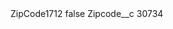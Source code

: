 <?xml version="1.0" encoding="UTF-8"?>
<CustomMetadata xmlns="http://soap.sforce.com/2006/04/metadata" xmlns:xsi="http://www.w3.org/2001/XMLSchema-instance" xmlns:xsd="http://www.w3.org/2001/XMLSchema">
    <label>ZipCode1712</label>
    <protected>false</protected>
    <values>
        <field>Zipcode__c</field>
        <value xsi:type="xsd:string">30734</value>
    </values>
</CustomMetadata>
